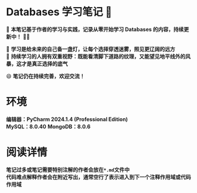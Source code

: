 # Databases 学习笔记 🚀

📌 **本笔记基于作者的学习与实践，记录从零开始学习 Databases 的内容，持续更新中！** 🚀🔥

📖 **学习是给未来的自己备一盏灯，让每个选择穿透迷雾，照见更辽阔的远方**  
🌟 **持续学习的人拥有双重视野：既能看清脚下道路的纹理，又能望见地平线外的风暴，这才是真正选择的底气**

😄 **笔记仍在持续完善，欢迎交流！**

# 环境

**编辑器：PyCharm 2024.1.4 (Professional Edition)**     
**MySQL：8.0.40**
**MongoDB：8.0.6**

# 阅读详情

**笔记过多或笔记需要特别注解的作者会放在`*.md`文件中**    
**代码难点解释作者会在附近写出，通常空行了表示进入到下一个注释作用域或代码作用域**
